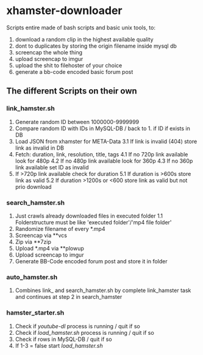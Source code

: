 # xhamster-downloader
Scripts entire made of bash scripts and basic unix tools, to: 

  1. download a random clip in the highest available quality 
  2. dont to duplicates by storing the origin filename inside mysql db 
  3. screencap the whole thing 
  4. upload screencap to imgur
  5. upload the shit to filehoster of your choice 
  6. generate a bb-code encoded basic forum post

## The different Scripts on their own

### link_hamster.sh
  1. Generate random ID between 1000000-9999999
  2. Compare random ID with IDs in MySQL-DB          / back to 1. if ID if exists in DB
  3. Load JSON from xhamster for META-Data
  3.1 If link is invalid (404) store link as invalid in DB
  4. Fetch: duration, link, resolution, title, tags
  4.1 If no 720p link available look for 480p
  4.2 If no 480p link available look for 360p
  4.3 If no 360p link available set ID as invalid
  5. If >720p link available check for duration
  5.1 If duration is >600s store link as valid
  5.2 If duration >1200s or <600 store link as valid but not prio download

### search_hamster.sh
  1. Just crawls already downloaded files in executed folder
  1.1 Folderstructure must be like 'executed folder'/'mp4 file folder'
  2. Randomize filename of every \*.mp4 
  3. Screencap via **vcs
  4. Zip via **7zip
  5. Upload \*.mp4 via **plowup
  6. Upload screencap to imgur
  7. Generate BB-Code encoded forum post and store it in folder
  
### auto_hamster.sh
  1. Combines link_ and search_hamster.sh by complete link_hamster task and continues at step 2 in search_hamster

### hamster_starter.sh
  1. Check if *youtube-dl* process is running       / quit if so
  2. Check if *load_hamster.sh* process is running  / quit if so
  3. Check if rows in MySQL-DB                      / quit if so
  4. If 1-3 = false start *load_hamster.sh*
